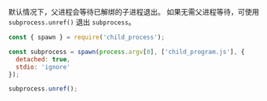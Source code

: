<!-- YAML
added: v0.7.10
-->

默认情况下，父进程会等待已解绑的子进程退出。
如果无需父进程等待，可使用 `subprocess.unref()` 退出 `subprocess`。

```js
const { spawn } = require('child_process');

const subprocess = spawn(process.argv[0], ['child_program.js'], {
  detached: true,
  stdio: 'ignore'
});

subprocess.unref();
```

